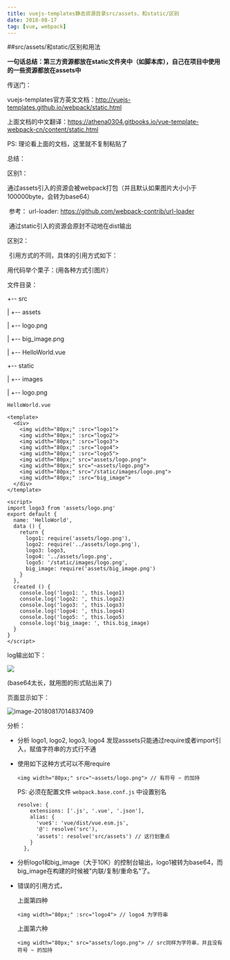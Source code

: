 ```yaml
---
title: vuejs-templates静态资源目录src/assets、和static/区别
date: 2018-08-17
tag: [vue, webpack]
---
```


##src/assets/和static/区别和用法



**一句话总结：第三方资源都放在static文件夹中（如脚本库），自己在项目中使用的一些资源都放在assets中**



传送门：

vuejs-templates官方英文文档：http://vuejs-templates.github.io/webpack/static.html

上面文档的中文翻译：https://athena0304.gitbooks.io/vue-template-webpack-cn/content/static.html

PS: 理论看上面的文档，这里就不复制粘贴了



总结：

区别1：

​	通过assets引入的资源会被webpack打包（并且默认如果图片大小小于100000byte，会转为base64）

​		参考：	url-loader:  https://github.com/webpack-contrib/url-loader

​	通过static引入的资源会原封不动地在dist输出

区别2：

​	引用方式的不同，具体的引用方式如下：



用代码举个栗子：(用各种方式引图片）

文件目录：

+-- src

|   +-- assets

|       +-- logo.png

|       +-- big_image.png

|   +-- HelloWorld.vue

+-- static

|   +-- images

|       +-- logo.png

```
HelloWorld.vue
```

```
<template>
  <div>
    <img width="80px;" :src="logo1">
    <img width="80px;" :src="logo2">
    <img width="80px;" :src="logo3">
    <img width="80px;" :src="logo4">
    <img width="80px;" :src="logo5">
    <img width="80px;" src="assets/logo.png">
    <img width="80px;" src="~assets/logo.png">
    <img width="80px;" src="/static/images/logo.png">
    <img width="80px;" :src="big_image">
  </div>
</template>

<script>
import logo3 from 'assets/logo.png'
export default {
  name: 'HelloWorld',
  data () {
    return {
      logo1: require('assets/logo.png'),
      logo2: require('../assets/logo.png'),
      logo3: logo3,
      logo4: '../assets/logo.png',
      logo5: '/static/images/logo.png',
      big_image: require('assets/big_image.png')
    }
  },
  created () {
    console.log('logo1: ', this.logo1)
    console.log('logo2: ', this.logo2)
    console.log('logo3: ', this.logo3)
    console.log('logo4: ', this.logo4)
    console.log('logo5: ', this.logo5)
    console.log('big_image: ', this.big_image)
  }
}
</script>
```

log输出如下：

![](http://images.pandaomeng.com/89ca7e16bd4742a1c2ae54330aa57b84.jpg)

(base64太长，就用图的形式贴出来了)



页面显示如下：

![image-20180817014837409](/var/folders/yh/v92vcddn31z5z7w2ntp4xbd40000gn/T/abnerworks.Typora/image-20180817014837409.png)



分析：

- 分析 logo1, logo2, logo3, logo4 发现asssets只能通过require或者import引入，赋值字符串的方式行不通

- 使用如下这种方式可以不用require

  ```
  <img width="80px;" src="~assets/logo.png"> // 有符号 ~ 的加持
  ```

  PS: 必须在配置文件 `webpack.base.conf.js` 中设置别名

  ```
  resolve: {
      extensions: ['.js', '.vue', '.json'],
      alias: {
        'vue$': 'vue/dist/vue.esm.js',
        '@': resolve('src'),
        'assets': resolve('src/assets') // 这行划重点
      }
    },
  ```

- 分析logo1和big_image（大于10K）的控制台输出，logo1被转为base64，而big_image在构建的时候被"内联/复制/重命名"了。

- 错误的引用方式，

  上面第四种

  ```
  <img width="80px;" :src="logo4"> // logo4 为字符串
  ```

  上面第六种

  ```
  <img width="80px;" src="assets/logo.png"> // src同样为字符串，并且没有符号 ~ 的加持
  ```

  